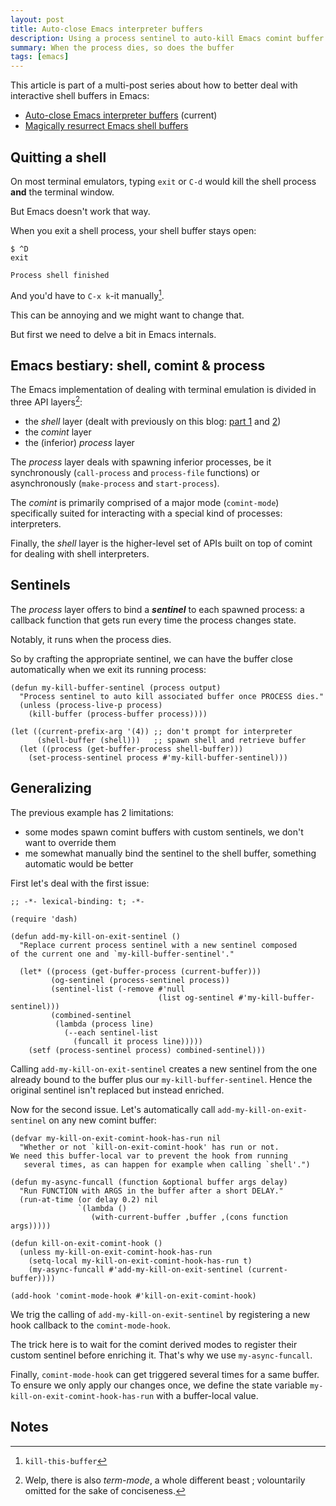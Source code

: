```yaml
---
layout: post
title: Auto-close Emacs interpreter buffers
description: Using a process sentinel to auto-kill Emacs comint buffer
summary: When the process dies, so does the buffer
tags: [emacs]
---
```



This article is part of a multi-post series about how to better deal with interactive shell buffers in Emacs:
 - [Auto-close Emacs interpreter buffers](/2020/05/13/emacs-comint-buffer-auto-close) (current)
 - [Magically resurrect Emacs shell buffers](/2020/07/06/emacs-shell-buffer-resurrect)


## Quitting a shell

On most terminal emulators, typing `exit` or `C-d` would kill the shell process **and** the terminal window.

But Emacs doesn't work that way.

When you exit a shell process, your shell buffer stays open:

```
$ ^D
exit

Process shell finished
```

And you'd have to `C-x k`-it manually[^1].

This can be annoying and we might want to change that.

But first we need to delve a bit in Emacs internals.


## Emacs bestiary: shell, comint & process

The Emacs implementation of dealing with terminal emulation is divided in three API layers[^2]:

 - the _shell_ layer (dealt with previously on this blog: [part 1](/2020/01/19/painless-emacs-shell-commands) and [2](2020/01/21/painless-emacs-interactive-shells))
 - the _comint_ layer
 - the (inferior) _process_ layer

The _process_ layer deals with spawning inferior processes, be it synchronously (`call-process` and `process-file` functions) or asynchronously (`make-process` and `start-process`).

The _comint_ is primarily comprised of a major mode (`comint-mode`) specifically suited for interacting with a special kind of processes: interpreters.

Finally, the _shell_ layer is the higher-level set of APIs built on top of comint for dealing with shell interpreters.


## Sentinels

The _process_ layer offers to bind a _**sentinel**_ to each spawned process: a callback function that gets run every time the process changes state.

Notably, it runs when the process dies.

So by crafting the appropriate sentinel, we can have the buffer close automatically when we exit its running process:

```emacs-lisp
(defun my-kill-buffer-sentinel (process output)
  "Process sentinel to auto kill associated buffer once PROCESS dies."
  (unless (process-live-p process)
    (kill-buffer (process-buffer process))))

(let ((current-prefix-arg '(4)) ;; don't prompt for interpreter
      (shell-buffer (shell)))   ;; spawn shell and retrieve buffer
  (let ((process (get-buffer-process shell-buffer)))
    (set-process-sentinel process #'my-kill-buffer-sentinel)))
```


## Generalizing

The previous example has 2 limitations:

- some modes spawn comint buffers with custom sentinels, we don't want to override them
- me somewhat manually bind the sentinel to the shell buffer, something automatic would be better

First let's deal with the first issue:

```emacs-lisp
;; -*- lexical-binding: t; -*-

(require 'dash)

(defun add-my-kill-on-exit-sentinel ()
  "Replace current process sentinel with a new sentinel composed
of the current one and `my-kill-buffer-sentinel'."

  (let* ((process (get-buffer-process (current-buffer)))
         (og-sentinel (process-sentinel process))
         (sentinel-list (-remove #'null
                                 (list og-sentinel #'my-kill-buffer-sentinel)))
         (combined-sentinel
          (lambda (process line)
            (--each sentinel-list
              (funcall it process line)))))
    (setf (process-sentinel process) combined-sentinel)))
```

Calling `add-my-kill-on-exit-sentinel` creates a new sentinel from the one already bound to the buffer plus our `my-kill-buffer-sentinel`. Hence the original sentinel isn't replaced but instead enriched.

Now for the second issue. Let's automatically call `add-my-kill-on-exit-sentinel` on any new comint buffer:

```emacs-lisp
(defvar my-kill-on-exit-comint-hook-has-run nil
  "Whether or not `kill-on-exit-comint-hook' has run or not.
We need this buffer-local var to prevent the hook from running
   several times, as can happen for example when calling `shell'.")

(defun my-async-funcall (function &optional buffer args delay)
  "Run FUNCTION with ARGS in the buffer after a short DELAY."
  (run-at-time (or delay 0.2) nil
               `(lambda ()
                  (with-current-buffer ,buffer ,(cons function args)))))

(defun kill-on-exit-comint-hook ()
  (unless my-kill-on-exit-comint-hook-has-run
    (setq-local my-kill-on-exit-comint-hook-has-run t)
    (my-async-funcall #'add-my-kill-on-exit-sentinel (current-buffer))))

(add-hook 'comint-mode-hook #'kill-on-exit-comint-hook)
```

We trig the calling of `add-my-kill-on-exit-sentinel` by registering a new hook callback to the `comint-mode-hook`.

The trick here is to wait for the comint derived modes to register their custom sentinel before enriching it. That's why we use `my-async-funcall`.

Finally, `comint-mode-hook` can get triggered several times for a same buffer. To ensure we only apply our changes once, we define the state variable `my-kill-on-exit-comint-hook-has-run` with a buffer-local value.


## Notes

[^1]: `kill-this-buffer`

[^2]: Welp, there is also _term-mode_, a whole different beast ; volountarily omitted for the sake of conciseness.

